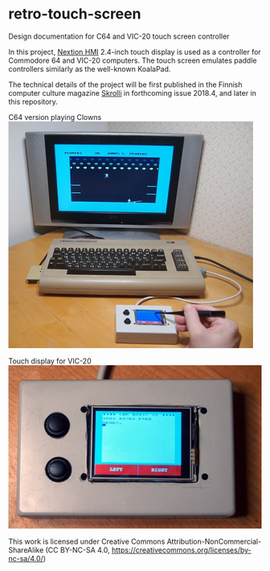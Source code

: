 # retro-touch-screen
Design documentation for C64 and VIC-20 touch screen controller

In this project, [Nextion HMI](https://nextion.itead.cc/) 2.4-inch touch display is used as a controller for Commodore 64 and VIC-20 computers. The touch screen emulates paddle controllers similarly as the well-known KoalaPad. 

The technical details of the project will be first published in the Finnish computer culture magazine [Skrolli](https://www.skrolli.fi/en/) in forthcoming issue 2018.4, and later in this repository.

C64 version playing Clowns
![C64 version playing Clowns](https://github.com/t33bu/retro-touch-screen/blob/master/c64_clowns.jpg)

Touch display for VIC-20
![VIC-20 touch screen](https://github.com/t33bu/retro-touch-screen/blob/master/vic20_display.jpg)

This work is licensed under Creative Commons Attribution-NonCommercial-ShareAlike (CC BY-NC-SA 4.0, https://creativecommons.org/licenses/by-nc-sa/4.0/)

